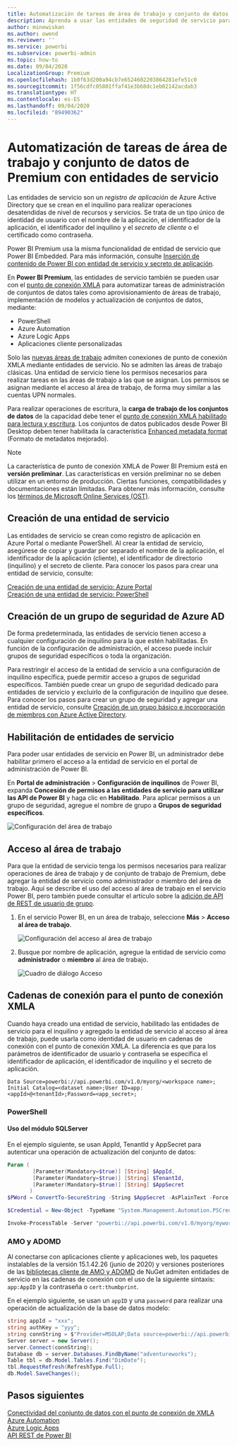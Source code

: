 ```yaml
---
title: Automatización de tareas de área de trabajo y conjunto de datos de Power BI Premium con entidades de servicio | Microsoft Docs
description: Aprenda a usar las entidades de seguridad de servicio para automatizar las tareas de administración de área de trabajo y conjunto de datos de Power BI Premium.
author: minewiskan
ms.author: owend
ms.reviewer: ''
ms.service: powerbi
ms.subservice: powerbi-admin
ms.topic: how-to
ms.date: 09/04/2020
LocalizationGroup: Premium
ms.openlocfilehash: 1b0f63d200a94cb7e6524602203864281efe51c0
ms.sourcegitcommit: 1f56cdfc05801ffaf41e3b68dc1eb02142acdab3
ms.translationtype: HT
ms.contentlocale: es-ES
ms.lasthandoff: 09/04/2020
ms.locfileid: "89490362"
---
```

# <a name="automate-premium-workspace-and-dataset-tasks-with-service-principals"></a>Automatización de tareas de área de trabajo y conjunto de datos de Premium con entidades de servicio

Las entidades de servicio son un *registro de aplicación* de Azure Active Directory que se crean en el inquilino para realizar operaciones desatendidas de nivel de recursos y servicios. Se trata de un tipo único de identidad de usuario con el nombre de la aplicación, el identificador de la aplicación, el identificador del inquilino y el *secreto de cliente* o el certificado como contraseña.

Power BI Premium usa la misma funcionalidad de entidad de servicio que Power BI Embedded. Para más información, consulte [Inserción de contenido de Power BI con entidad de servicio y secreto de aplicación](../developer/embedded/embed-service-principal.md).

En **Power BI Premium**, las entidades de servicio también se pueden usar con el [punto de conexión XMLA](service-premium-connect-tools.md) para automatizar tareas de administración de conjuntos de datos tales como aprovisionamiento de áreas de trabajo, implementación de modelos y actualización de conjuntos de datos, mediante:

- PowerShell
- Azure Automation
- Azure Logic Apps
- Aplicaciones cliente personalizadas

Solo las [nuevas áreas de trabajo](../collaborate-share/service-new-workspaces.md) admiten conexiones de punto de conexión XMLA mediante entidades de servicio. No se admiten las áreas de trabajo clásicas. Una entidad de servicio tiene los permisos necesarios para realizar tareas en las áreas de trabajo a las que se asignan. Los permisos se asignan mediante el acceso al área de trabajo, de forma muy similar a las cuentas UPN normales.

Para realizar operaciones de escritura, la **carga de trabajo de los conjuntos de datos** de la capacidad debe tener el [punto de conexión XMLA habilitado para lectura y escritura](service-premium-connect-tools.md#enable-xmla-read-write). Los conjuntos de datos publicados desde Power BI Desktop deben tener habilitada la característica [Enhanced metadata format](../connect-data/desktop-enhanced-dataset-metadata.md) (Formato de metadatos mejorado).

> [!NOTE]
> La característica de punto de conexión XMLA de Power BI Premium está en **versión preliminar**. Las características en versión preliminar no se deben utilizar en un entorno de producción. Ciertas funciones, compatibilidades y documentaciones están limitadas.  Para obtener más información, consulte los [términos de Microsoft Online Services (OST)](https://www.microsoft.com/licensing/product-licensing/products?rtc=1).

## <a name="create-a-service-principal"></a>Creación de una entidad de servicio

Las entidades de servicio se crean como registro de aplicación en Azure Portal o mediante PowerShell. Al crear la entidad de servicio, asegúrese de copiar y guardar por separado el nombre de la aplicación, el identificador de la aplicación (cliente), el identificador de directorio (inquilino) y el secreto de cliente. Para conocer los pasos para crear una entidad de servicio, consulte:

[Creación de una entidad de servicio: Azure Portal](https://docs.microsoft.com/azure/active-directory/develop/howto-create-service-principal-portal)   
[Creación de una entidad de servicio: PowerShell](https://docs.microsoft.com/azure/active-directory/develop/howto-authenticate-service-principal-powershell)

## <a name="create-an-azure-ad-security-group"></a>Creación de un grupo de seguridad de Azure AD

De forma predeterminada, las entidades de servicio tienen acceso a cualquier configuración de inquilino para la que estén habilitadas. En función de la configuración de administración, el acceso puede incluir grupos de seguridad específicos o toda la organización.

Para restringir el acceso de la entidad de servicio a una configuración de inquilino específica, puede permitir acceso a grupos de seguridad específicos. También puede crear un grupo de seguridad dedicado para entidades de servicio y excluirlo de la configuración de inquilino que desee. Para conocer los pasos para crear un grupo de seguridad y agregar una entidad de servicio, consulte [Creación de un grupo básico e incorporación de miembros con Azure Active Directory](https://docs.microsoft.com/azure/active-directory/fundamentals/active-directory-groups-create-azure-portal).

## <a name="enable-service-principals"></a>Habilitación de entidades de servicio

Para poder usar entidades de servicio en Power BI, un administrador debe habilitar primero el acceso a la entidad de servicio en el portal de administración de Power BI.

En **Portal de administración** > **Configuración de inquilinos** de Power BI, expanda **Concesión de permisos a las entidades de servicio para utilizar las API de Power BI** y haga clic en **Habilitado**. Para aplicar permisos a un grupo de seguridad, agregue el nombre de grupo a **Grupos de seguridad específicos**.

![Configuración del área de trabajo](media/service-premium-service-principal/admin-portal.png)

## <a name="workspace-access"></a>Acceso al área de trabajo

Para que la entidad de servicio tenga los permisos necesarios para realizar operaciones de área de trabajo y de conjunto de trabajo de Premium, debe agregar la entidad de servicio como administrador o miembro del área de trabajo. Aquí se describe el uso del acceso al área de trabajo en el servicio Power BI, pero también puede consultar el artículo sobre la [adición de API de REST de usuario de grupo](https://docs.microsoft.com/rest/api/power-bi/groups/addgroupuser).

1. En el servicio Power BI, en un área de trabajo, seleccione **Más** > **Acceso al área de trabajo**.

    ![Configuración del acceso al área de trabajo](media/service-premium-service-principal/workspace-access.png)

2. Busque por nombre de aplicación, agregue la entidad de servicio como **administrador** o **miembro** al área de trabajo.

    ![Cuadro de diálogo Acceso](media/service-premium-service-principal/add-service-principal-in-the-UI.png)

## <a name="connection-strings-for-the-xmla-endpoint"></a>Cadenas de conexión para el punto de conexión XMLA

Cuando haya creado una entidad de servicio, habilitado las entidades de servicio para el inquilino y agregado la entidad de servicio al acceso al área de trabajo, puede usarla como identidad de usuario en cadenas de conexión con el punto de conexión XMLA. La diferencia es que para los parámetros de identificador de usuario y contraseña se especifica el identificador de aplicación, el identificador de inquilino y el secreto de aplicación.

`Data Source=powerbi://api.powerbi.com/v1.0/myorg/<workspace name>; Initial Catalog=<dataset name>;User ID=app:<appId>@<tenantId>;Password=<app_secret>;`

### <a name="powershell"></a>PowerShell

#### <a name="using-sqlserver-module"></a>Uso del módulo SQLServer

En el ejemplo siguiente, se usan AppId, TenantId y AppSecret para autenticar una operación de actualización del conjunto de datos:

```powershell
Param (
        [Parameter(Mandatory=$true)] [String] $AppId,
        [Parameter(Mandatory=$true)] [String] $TenantId,
        [Parameter(Mandatory=$true)] [String] $AppSecret
       )
$PWord = ConvertTo-SecureString -String $AppSecret -AsPlainText -Force

$Credential = New-Object -TypeName "System.Management.Automation.PSCredential" -ArgumentList $AppId, $PWord

Invoke-ProcessTable -Server "powerbi://api.powerbi.com/v1.0/myorg/myworkspace" -TableName "mytable" -DatabaseName "mydataset" -RefreshType "Full" -ServicePrincipal -ApplicationId $AppId -TenantId $TenantId -Credential $Credential
```

### <a name="amo-and-adomd"></a>AMO y ADOMD

Al conectarse con aplicaciones cliente y aplicaciones web, los paquetes instalables de la versión 15.1.42.26 (junio de 2020) y versiones posteriores de las [bibliotecas cliente de AMO y ADOMD](https://docs.microsoft.com/azure/analysis-services/analysis-services-data-providers) de NuGet admiten entidades de servicio en las cadenas de conexión con el uso de la siguiente sintaxis: `app:AppID` y la contraseña o `cert:thumbprint`.

En el ejemplo siguiente, se usan un `appID` y una `password` para realizar una operación de actualización de la base de datos modelo:

```csharp
string appId = "xxx";
string authKey = "yyy";
string connString = $"Provider=MSOLAP;Data source=powerbi://api.powerbi.com/v1.0/<tenant>/<workspacename>;Initial catalog=<datasetname>;User ID=app:{appId};Password={authKey};";
Server server = new Server();
server.Connect(connString);
Database db = server.Databases.FindByName("adventureworks");
Table tbl = db.Model.Tables.Find("DimDate");
tbl.RequestRefresh(RefreshType.Full);
db.Model.SaveChanges();
```

## <a name="next-steps"></a>Pasos siguientes

[Conectividad del conjunto de datos con el punto de conexión de XMLA](service-premium-connect-tools.md)  
[Azure Automation](https://docs.microsoft.com/azure/automation)  
[Azure Logic Apps](https://docs.microsoft.com/azure/logic-apps/)  
[API REST de Power BI](https://docs.microsoft.com/rest/api/power-bi/)
